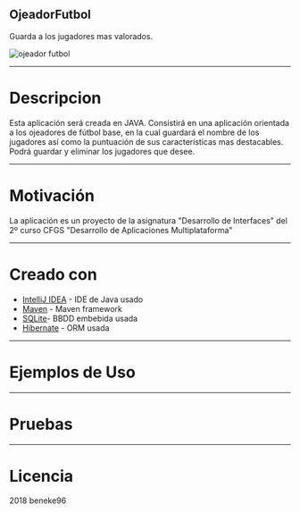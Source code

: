 ## OjeadorFutbol

Guarda a los jugadores mas valorados.

![ojeador futbol](https://user-images.githubusercontent.com/35973932/35769112-04b86344-08fe-11e8-9c1b-64e63055fd63.png)

--------------

# Descripcion 

Esta aplicación será creada en JAVA. Consistirá en una aplicación orientada a los ojeadores de fútbol base, en la cual guardará el nombre de los jugadores así como la puntuación de sus características mas destacables. Podrá guardar y eliminar los jugadores que desee.

-----------

# Motivación
La aplicación es un proyecto de la asignatura "Desarrollo de Interfaces" del 2º curso  CFGS "Desarrollo de Aplicaciones Multiplataforma"

-------------

# Creado con
 - [IntelliJ IDEA](https://www.jetbrains.com/idea/) - IDE de Java usado
 - [Maven](https://maven.apache.org/) - Maven framework
 - [SQLite](https://www.sqlite.org/)- BBDD embebida usada
 - [Hibernate](http://hibernate.org/) - ORM usada
 
 -------------
 
# Ejemplos de Uso

-------------
# Pruebas

-------------
# Licencia
 2018 beneke96
  
